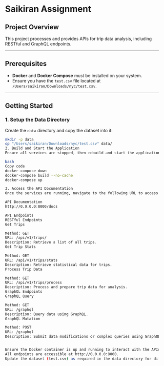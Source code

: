 # Saikiran Assignment


## Project Overview
This project processes and provides APIs for trip data analysis, including RESTful and GraphQL endpoints. 

---

## Prerequisites
- **Docker** and **Docker Compose** must be installed on your system.
- Ensure you have the `test.csv` file located at `/Users/saikiran/Downloads/nyc/test.csv`.

---

## Getting Started

### 1. Setup the Data Directory
Create the `data` directory and copy the dataset into it:
```bash
mkdir -p data
cp "/Users/saikiran/Downloads/nyc/test.csv" data/
2. Build and Start the Application
Ensure all services are stopped, then rebuild and start the application without using cache:

bash
Copy code
docker-compose down
docker-compose build --no-cache
docker-compose up

3. Access the API Documentation
Once the services are running, navigate to the following URL to access the API documentation:

API Documentation
http://0.0.0.0:8000/docs

API Endpoints
RESTful Endpoints
Get Trips

Method: GET
URL: /api/v1/trips/
Description: Retrieve a list of all trips.
Get Trip Stats

Method: GET
URL: /api/v1/trips/stats
Description: Retrieve statistical data for trips.
Process Trip Data

Method: GET
URL: /api/v1/trips/process
Description: Process and prepare trip data for analysis.
GraphQL Endpoints
GraphQL Query

Method: GET
URL: /graphql
Description: Query data using GraphQL.
GraphQL Mutation

Method: POST
URL: /graphql
Description: Submit data modifications or complex queries using GraphQL.


Ensure the Docker container is up and running to interact with the APIs.
All endpoints are accessible at http://0.0.0.0:8000.
Update the dataset (test.csv) as required in the data directory for different analysis scenarios.